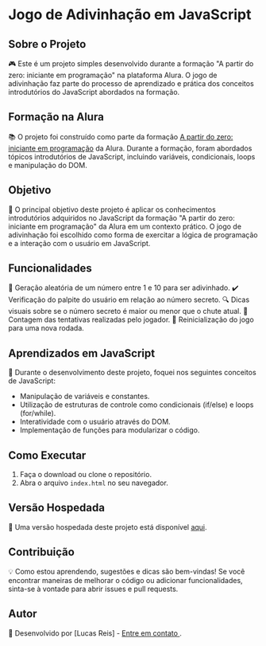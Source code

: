 # Jogo de Adivinhação em JavaScript

## Sobre o Projeto
🎮 Este é um projeto simples desenvolvido durante a formação "A partir do zero: iniciante em programação" na plataforma Alura. O jogo de adivinhação faz parte do processo de aprendizado e prática dos conceitos introdutórios do JavaScript abordados na formação.

## Formação na Alura
📚 O projeto foi construído como parte da formação [A partir do zero: iniciante em programação](https://www.alura.com.br/formacao-programacao) da Alura. Durante a formação, foram abordados tópicos introdutórios de JavaScript, incluindo variáveis, condicionais, loops e manipulação do DOM.

## Objetivo
🎯 O principal objetivo deste projeto é aplicar os conhecimentos introdutórios adquiridos no JavaScript da formação "A partir do zero: iniciante em programação" da Alura em um contexto prático. O jogo de adivinhação foi escolhido como forma de exercitar a lógica de programação e a interação com o usuário em JavaScript.

## Funcionalidades
🔢 Geração aleatória de um número entre 1 e 10 para ser adivinhado.
✔️ Verificação do palpite do usuário em relação ao número secreto.
🔍 Dicas visuais sobre se o número secreto é maior ou menor que o chute atual.
🔄 Contagem das tentativas realizadas pelo jogador.
🔄 Reinicialização do jogo para uma nova rodada.

## Aprendizados em JavaScript
🧠 Durante o desenvolvimento deste projeto, foquei nos seguintes conceitos de JavaScript:
- Manipulação de variáveis e constantes.
- Utilização de estruturas de controle como condicionais (if/else) e loops (for/while).
- Interatividade com o usuário através do DOM.
- Implementação de funções para modularizar o código.

## Como Executar
1. Faça o download ou clone o repositório.
2. Abra o arquivo `index.html` no seu navegador.

## Versão Hospedada
🔗 Uma versão hospedada deste projeto está disponível [aqui](https://jogo-do-numero-secreto-ten-chi.vercel.app/). 

## Contribuição
💡 Como estou aprendendo, sugestões e dicas são bem-vindas! Se você encontrar maneiras de melhorar o código ou adicionar funcionalidades, sinta-se à vontade para abrir issues e pull requests.

## Autor
👤 Desenvolvido por [Lucas Reis] - [Entre em contato ](https://wa.me/558186580542).


